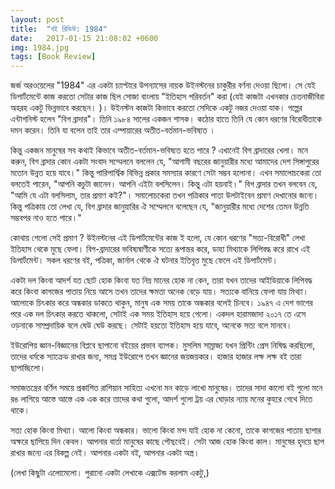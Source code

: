 ```yaml
---
layout: post
title:  "বই রিভিউ: 1984"
date:   2017-01-15 21:08:02 +0600
img: 1984.jpg
tags: [Book Review]
---
```

জর্জ অরওয়েলের "1984" এর একটা চ্যাপ্টারে উপন্যাসের নায়ক উইনস্টনের চাকুরীর বর্ণনা দেওয়া ছিলো। সে যেই ডিপার্টমেন্টে কাজ করতো সেটার কাজ ছিল সোজা বাংলায় "ইতিহাস পরিবর্তন" করা (যেই কাজটা এখনকার চেতনাজীবিরা অহরহ একটু ভিন্নভাবে করছেন। )। উইনস্টন কাজটা কিভাবে করতো সেদিকে একটু নজর দেওয়া যাক। গল্পের এন্টাগনিস্ট হলেন "বিগ ব্রাদার"। তিনি ১৯৮৪ সালের একজন শাসক। কঠোর হাতে তিনি যে কোন ধরণের বিরোধীতাকে দমন করেন। তিনি যা বলেন তাই তার এম্পায়ারের অতীত-বর্তমান-ভবিষ্যত ।

কিন্তু একজন মানুষের সব কথাই কিভাবে অতীত-বর্তমান-ভবিষ্যত হতে পারে ? এখানেই বিগ ব্রাদারের খেলা। মনে করুন, বিগ ব্রাদার কোন একটা সংবাদ সম্মেলনে বললেন যে, "আগামী বছরের জানুয়ারীর মধ্যে আমাদের দেশ সিঙ্গাপুরের মতোন উন্নত হয়ে যাবে।" কিন্তু পারিপার্শ্বিক বিভিন্ন প্রকার সমস্যার কারণে সেটা সম্ভব হলোনা। এখন সমালোচকেরা তো বলতেই পারেন, "আপনি কচুটা জানেন। আপনি এইটা বলসিলেন। কিন্তু এটা হয়নাই।" বিগ ব্রাদার তখন বলবেন যে, "আমি যে এটা বলসিলাম, তার প্রমাণ কই?"। সমালোচকেরা তখন পত্রিকার পাতা উলটাইবেন প্রমাণ দেখানোর জন্যে। কিন্তু পত্রিকায় তো লেখা যে, বিগ ব্রাদার জানুয়ারির ঐ সম্মেলনে বলেছেন যে, "জানুয়ারীর মধ্যে দেশের তেমন উন্নতি সম্ভবপর নাও হতে পারে।"

কোথায় গেলো সেই প্রমাণ ? উইনস্টনের এই ডিপার্টমেন্টের কাজ ই হলো, যে কোন ধরণের "সত্য-বিরোধী" লেখা ইতিহাস থেকে মুছে ফেলা। বিগ-ব্রাদারের ভবিষ্যদ্বাণীকে সত্যে রূপান্তর করে, ডাহা মিথ্যাকে লিপিবদ্ধ করে রাখে এই ডিপার্টমেন্ট। সকল ধরণের বই, পত্রিকা, জার্নাল থেকে ঐ ঘটনার ইতিবৃত্ত মুছে ফেলে এই ডিপার্টমেন্ট।

একটা দল কিংবা আদর্শ যত ছোট হোক কিংবা যত নিম্ন মানের হোক না কেন, তারা যখন তাদের আইডিয়াকে লিপিবদ্ধ করে কিংবা কাগজের পাতায় নিয়ে আসে তখন তাদের ক্ষমতা অনেক বেড়ে যায়। সত্যকে বানিয়ে ফেলা যায় মিথ্যা। আলোকে চিৎকার করে অন্ধকার ডাকতে থাকুন, মানুষ এক সময় তাকে অন্ধকার বলেই চিনবে। ১৯৪৭ এ দেশ ভাগের পরে এক দল চিৎকার করতে থাকলো, সেটাই এক সময় ইতিহাস হয়ে গেলো। একদল হারামজাদা ২০১৭ তে এসে ওড়নাকে সাম্প্রদায়িক বলে ঘেউ ঘেউ করছে। সেটাই হয়তো ইতিহাস হয়ে যাবে, অনেকে সত্য বলে মানবে।

ইউরোপিয় জ্ঞান-বিজ্ঞানের বিপ্লবে ছাপানো বইয়ের প্রভাব ব্যাপক। মুসলিম সাম্রাজ্য যখন প্রিন্টিং প্রেস নিষিদ্ধ করছিলো, তাদের ধর্মকে স্যাক্রেড রাখার জন্য, সমগ্র ইউরোপে তখন জ্ঞানের জয়জয়কার। হাজার হাজার লক্ষ লক্ষ বই তারা ছাপাচ্ছিলো।

সমাজতন্ত্রের বর্ণিল সময়ে প্রকাশিত রাশিয়ান সাহিত্য এখনো মন কাড়ে লাখো মানুষের। তাদের সাদা কালো বই গুলো মনে রঙ লাগিয়ে আস্তে আস্তে এক এক করে তাদের কথা গুলো, আদর্শ গুলো ট্রয় এর ঘোড়ার ন্যায় মনের কুহরে গেথে দিতে থাকে।

সত্য হোক কিংবা মিথ্যা। আলো কিংবা অন্ধকার। ভালো কিংবা মন্দ যাই হোক না কেনো, তাকে কাগজের পাতায় ছাপার অক্ষরে ছাপিয়ে দিন কেবল। আপনার বার্তা মানুষের কাছে পৌছবেই। সেটা আজ হোক কিংবা কাল। মানুষের হৃদয়ে ছাপ রাখার জন্যে এর বিকল্প নেই। আপনার একটা বই, আপনার একটা অস্ত্র।

(লেখা কিছুটা এলোমেলো। পুরানো একটা লেখাকে এক্সটেন্ড করলাম একটু,)
